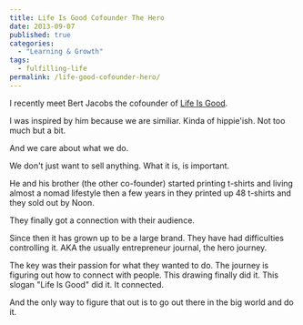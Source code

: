 ```yaml
---
title: Life Is Good Cofounder The Hero
date: 2013-09-07
published: true
categories:
  - "Learning & Growth"
tags:
  - fulfilling-life
permalink: /life-good-cofounder-hero/
---
```

I recently meet Bert Jacobs the cofounder of [Life Is Good](http://lifeisgood.com).

I was inspired by him because we are similiar. Kinda of hippie'ish. Not too much but a bit.

And we care about what we do.

We don't just want to sell anything. What it is, is important.

He and his brother (the other co-founder) started printing t-shirts and living almost a nomad lifestyle then a few years in they printed up 48 t-shirts and they sold out by Noon.

They finally got a connection with their audience.

Since then it has grown up to be a large brand. They have had difficulties controlling it. AKA the usually entrepreneur journal, the hero journey.

The key was their passion for what they wanted to do. The journey is figuring out how to connect with people. This drawing finally did it. This slogan "Life Is Good" did it. It connected.

And the only way to figure that out is to go out there in the big world and do it.